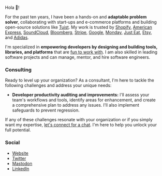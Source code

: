 Hola 👋!

For the past ten years, I have been a hands-on and **adaptable problem solver**, collaborating with start-ups and e-commerce platforms and building open-source solutions like [Tuist](https://github.com/tuist).
My work is trusted by [Shopify](https://shopify.com/), [American Express](https://americanexpress.com/), [SoundCloud](https://soundcloud.com/), [Bloomberg](https://shopify.com/), [Stripe](https://stripe.com/), [Google](https://google.com/), [Monday](https://monday.com/), [Just Eat](https://justeat.com/), [Etsy](https://etsy.com/), and [Adidas](https://adidas.com/).

I'm specialized in **empowering developers by designing and building tools, libraries, and platforms** that are [fun to work with](https://basecamp.com/gettingreal/10.2-optimize-for-happiness). I am also skilled in leading software projects and can manage, mentor, and hire software engineers.

### Consulting

Ready to level up your organization? As a consultant, I'm here to tackle the following challenges and address your unique needs:

- **Developer productivity auditing and improvements:** I'll assess your team's workflows and tools, identify areas for enhancement, and create a comprehensive plan to address any issues. I'll also implement safeguards to prevent regression.

If any of these challenges resonate with your organization or if you simply want my expertise, [let's connect for a chat](https://cal.com/pepicrft/30-min). I'm here to help you unlock your full potential.

### Social

- [Website](https://pepicrft.me)
- [Twitter](https://twitter.com/pepicrft)
- [Mastodon](https://mastodon.social/@pepicrft)
- [LinkedIn](https://www.linkedin.com/in/pedro-piñera-buendia-9765a9125/)
